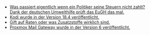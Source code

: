 * [Was passiert eigentlich wenn ein Politiker seine Steuern nicht zahlt? Dank der deutschen Umwelthilfe prüft das EuGH das mal.](https://blog.fefe.de/?ts=a393c237)
* [Kodi wurde in der Version 18.4 veröffentlicht.](http://www.phoronix.com/scan.php?page=news_item&px=Kodi-18.4-Released)
* [Gift auf Raten oder was Zusatzstoffe wirklich sind.](https://netzfrauen.org/2019/09/02/zuatzstoffe-2-2/)
* [Proxmox Mail Gateway wurde in der Version 6 veröffentlicht.](https://www.pro-linux.de/news/1/27396/proxmox-mail-gateway-60-freigegeben.html)
